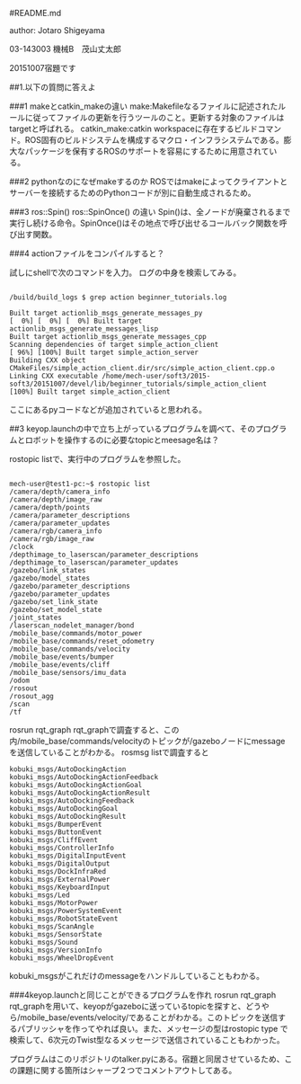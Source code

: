 #README.md

author: Jotaro Shigeyama 

03-143003 機械B　茂山丈太郎

20151007宿題です

##1.以下の質問に答えよ

###1 makeとcatkin_makeの違い
make:Makefileなるファイルに記述されたルールに従ってファイルの更新を行うツールのこと。更新する対象のファイルはtargetと呼ばれる。
catkin_make:catkin workspaceに存在するビルドコマンド。ROS固有のビルドシステムを構成するマクロ・インフラシステムである。膨大なパッケージを保有するROSのサポートを容易にするために用意されている。

###2 pythonなのになぜmakeするのか
ROSではmakeによってクライアントとサーバーを接続するためのPythonコードが別に自動生成されるため。

###3 ros::Spin() ros::SpinOnce() の違い
Spin()は、全ノードが廃棄されるまで実行し続ける命令。SpinOnce()はその地点で呼び出せるコールバック関数を呼び出す関数。

###4 actionファイルをコンパイルすると？

試しにshellで次のコマンドを入力。
ログの中身を検索してみる。

```

/build/build_logs $ grep action beginner_tutorials.log

Built target actionlib_msgs_generate_messages_py
[  0%] [  0%] [  0%] Built target actionlib_msgs_generate_messages_lisp
Built target actionlib_msgs_generate_messages_cpp
Scanning dependencies of target simple_action_client
[ 96%] [100%] Built target simple_action_server
Building CXX object CMakeFiles/simple_action_client.dir/src/simple_action_client.cpp.o
Linking CXX executable /home/mech-user/soft3/2015-soft3/20151007/devel/lib/beginner_tutorials/simple_action_client
[100%] Built target simple_action_client

```

ここにあるpyコードなどが追加されていると思われる。

##3 keyop.launchの中で立ち上がっているプログラムを調べて、そのプログラムとロボットを操作するのに必要なtopicとmeesage名は？

rostopic listで、実行中のプログラムを参照した。

```

mech-user@test1-pc:~$ rostopic list
/camera/depth/camera_info
/camera/depth/image_raw
/camera/depth/points
/camera/parameter_descriptions
/camera/parameter_updates
/camera/rgb/camera_info
/camera/rgb/image_raw
/clock
/depthimage_to_laserscan/parameter_descriptions
/depthimage_to_laserscan/parameter_updates
/gazebo/link_states
/gazebo/model_states
/gazebo/parameter_descriptions
/gazebo/parameter_updates
/gazebo/set_link_state
/gazebo/set_model_state
/joint_states
/laserscan_nodelet_manager/bond
/mobile_base/commands/motor_power
/mobile_base/commands/reset_odometry
/mobile_base/commands/velocity
/mobile_base/events/bumper
/mobile_base/events/cliff
/mobile_base/sensors/imu_data
/odom
/rosout
/rosout_agg
/scan
/tf

```

rosrun rqt_graph rqt_graphで調査すると、この内/mobile_base/commands/velocityのトピックが/gazeboノードにmessageを送信していることがわかる。
rosmsg listで調査すると

```
kobuki_msgs/AutoDockingAction
kobuki_msgs/AutoDockingActionFeedback
kobuki_msgs/AutoDockingActionGoal
kobuki_msgs/AutoDockingActionResult
kobuki_msgs/AutoDockingFeedback
kobuki_msgs/AutoDockingGoal
kobuki_msgs/AutoDockingResult
kobuki_msgs/BumperEvent
kobuki_msgs/ButtonEvent
kobuki_msgs/CliffEvent
kobuki_msgs/ControllerInfo
kobuki_msgs/DigitalInputEvent
kobuki_msgs/DigitalOutput
kobuki_msgs/DockInfraRed
kobuki_msgs/ExternalPower
kobuki_msgs/KeyboardInput
kobuki_msgs/Led
kobuki_msgs/MotorPower
kobuki_msgs/PowerSystemEvent
kobuki_msgs/RobotStateEvent
kobuki_msgs/ScanAngle
kobuki_msgs/SensorState
kobuki_msgs/Sound
kobuki_msgs/VersionInfo
kobuki_msgs/WheelDropEvent
```

kobuki_msgsがこれだけのmessageをハンドルしていることもわかる。

###4keyop.launchと同じことができるプログラムを作れ
rosrun rqt_graph rqt_graphを用いて、keyopがgazeboに送っているtopicを探すと、どうやら/mobile_base/events/velocity/であることがわかる。このトピックを送信するパブリッシャを作ってやれば良い。また、メッセージの型はrostopic type <topic>で検索して、6次元のTwist型なるメッセージで送信されていることもわかった。

プログラムはこのリポジトリのtalker.pyにある。宿題と同居させているため、この課題に関する箇所はシャープ２つでコメントアウトしてある。